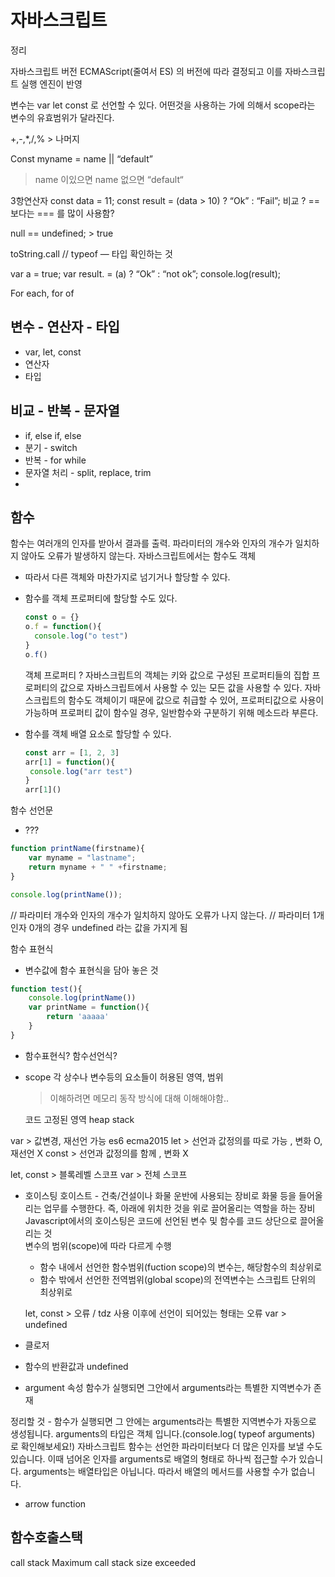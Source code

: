 # 자바스크립트

정리

자바스크립트 버전 ECMAScript(줄여서 ES) 의 버전에 따라 결정되고 이를 자바스크립트 실행 엔진이 반영

변수는 var let const 로 선언할 수 있다. 
어떤것을 사용하는 가에 의해서 scope라는 변수의 유효범위가 달라진다. 

+,-,*,/,% > 나머지

Const myname = name || “default”
> name 이있으면 name 없으면 “default“

3항연산자
const data = 11;
const result = (data > 10) ? “Ok”  : “Fail”;
비교  ? == 보다는 === 를 많이 사용함?
 
null == undefined; > true

 
toString.call  // typeof — 타입 확인하는 것

var a = true;
var result. = (a) ? “Ok” : “not ok”;
console.log(result);

For each, for of



## 변수 - 연산자 - 타입
* var, let, const
* 연산자
* 타입
  


## 비교 - 반복 - 문자열
* if, else if, else
* 분기 - switch
* 반복 - for while
* 문자열 처리 - split, replace, trim
* 

## 함수
  함수는 여러개의 인자를 받아서 결과를 출력.
  파라미터의 개수와 인자의 개수가 일치하지 않아도 오류가 발생하지 않는다.
  자바스크립트에서는 함수도 객체
  - 따라서 다른 객체와 마찬가지로 넘기거나 할당할 수 있다. 
  - 함수를 객체 프로퍼티에 할당할 수도 있다. 
    ```js
    const o = {}
    o.f = function(){
      console.log("o test")
    }
    o.f()
    ```
    객체 프로퍼티 ? 
    자바스크립트의 객체는 키와 값으로 구성된 프로퍼티들의 집합
    프로퍼티의 값으로 자바스크립트에서 사용할 수 있는 모든 값을 사용할 수 있다. 자바스크립트의 함수도 객체이기 때문에 값으로 취급할 수 있어, 프로퍼티값으로 사용이 가능하며 프로퍼티 값이 함수일 경우, 일반함수와 구분하기 위해 메소드라 부른다. 

  - 함수를 객체 배열 요소로 할당할 수 있다. 
    ```js
    const arr = [1, 2, 3]
    arr[1] = function(){
     console.log("arr test")
    }
    arr[1]()
    ```


함수 선언문
- ???
```js
function printName(firstname){
    var myname = "lastname";
    return myname + " " +firstname;
}

console.log(printName());
```

// 파라미터 개수와 인자의 개수가 일치하지 않아도 오류가 나지 않는다. 
// 파라미터 1개 인자 0개의 경우 undefined 라는 값을 가지게 됨

함수 표현식
- 변수값에 함수 표현식을 담아 놓은 것

```jsx
function test(){
    console.log(printName())
    var printName = function(){
        return 'aaaaa'
    }
}
```

* 함수표현식? 함수선언식?
  


* scope
  각 상수나 변수등의 요소들이 허용된 영역, 범위
  > 이해하려면 메모리 동작 방식에 대해 이해해야함..


  코드
고정된 영역
heap
stack

var > 값변경, 재선언 가능
es6 ecma2015
let > 선언과 값정의를 따로 가능 , 변화 O, 재선언 X
const > 선언과 값정의를 함께 , 변화 X

let, const > 블록레벨 스코프
var > 전체 스코프

* 호이스팅
  호이스트 - 건축/건설이나 화물 운반에 사용되는 장비로 화물 등을 들어올리는 업무를 수행한다. 
  즉, 아래에 위치한 것을 위로 끌어올리는 역할을 하는 장비
  Javascript에서의 호이스팅은 코드에 선언된 변수 및 함수를 코드 상단으로 끌어올리는 것  
  변수의 범위(scope)에 따라 다르게 수행
  - 함수 내에서 선언한 함수범위(fuction scope)의 변수는, 해당함수의 최상위로
  - 함수 밖에서 선언한 전역범위(global scope)의 전역변수는 스크립트 단위의 최상위로
  

  let, const > 오류 / tdz 사용 이후에 선언이 되어있는 형태는 오류 
  var > undefined

* 클로저 
    

* 함수의 반환값과 undefined


* argument 속성
  함수가 실행되면 그안에서 arguments라는 특별한 지역변수가 존재 

정리할 것 - 
함수가 실행되면 그 안에는 arguments라는 특별한 지역변수가 자동으로 생성됩니다.
arguments의 타입은 객체 입니다.(console.log( typeof arguments) 로 확인해보세요!)
자바스크립트 함수는 선언한 파라미터보다 더 많은 인자를 보낼 수도 있습니다.
이때 넘어온 인자를 arguments로 배열의 형태로 하나씩 접근할 수가 있습니다.
arguments는 배열타입은 아닙니다.
따라서 배열의 메서드를 사용할 수가 없습니다.

* arrow function


## 함수호출스택
  call stack
  Maximum call stack size exceeded
